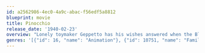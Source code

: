 ```yaml
---
id: a2562986-4ec0-4a9c-abac-f56edf5a8812
blueprint: movie
title: Pinocchio
release_date: '1940-02-23'
overview: "Lonely toymaker Geppetto has his wishes answered when the Blue Fairy arrives to bring his wooden puppet Pinocchio to life. Before becoming a real boy, however, Pinocchio must prove he's worthy as he sets off on an adventure with his whistling sidekick and conscience, Jiminy Cricket. From Stromboli's circus to Pleasure Island, Pinocchio is tested by many temptations, but slowly learns how to navigate right from wrong. With a few mishaps along the way, Geppetto's \"little woodenhead\" finally gets it right, proving that when you wish upon a star dreams really can come true!"
genres: '[{"id": 16, "name": "Animation"}, {"id": 10751, "name": "Family"}]'
---
```

